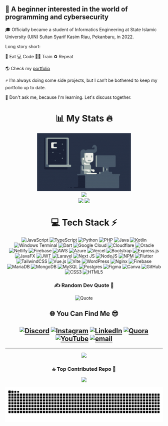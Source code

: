 <!-- <p><img src="" alt="alt README header"></p> -->
<h2 id="aboutme">💫 A beginner interested in the world of programming and cybersecurity</h2>
<p>🎓 Officially became a student of Informatics Engineering at State Islamic University (UIN) Sultan Syarif Kasim Riau, Pekanbaru, in 2022.</p>
<p>Long story short:</p>
<p>🥑 Eat 💻 Code 💪🏽 Train ♻️ Repeat</p>
<p>🌎 Check my <a href="">portfolio</a></p>
<p>⚡ I’m always doing some side projects, but I can’t be bothered to keep my portfolio up to date.</p>
<p>💬 Don't ask me, because I'm learning. Let's discuss together.</p>
<!-- 🔭 I’m currently working on<br> -->
<!-- 👯 I’m looking to collaborate on<br> -->
<!-- 🤝 I’m looking for help with<br>
🌱 I’m currently learning<br> -->
<!-- ⚡ Fun fact  -->



<div align="center">

# 📊 My Stats 🔥

<img alt="Night Coding" src="https://raw.githubusercontent.com/AVS1508/AVS1508/master/assets/Night-Coding.gif"></br>
<img src="https://github-readme-stats.vercel.app/api?username=M-Adityarnld&theme=blue_navy&hide_border=false&include_all_commits=true&count_private=true" width="55%"/></br>
<img src="https://nirzak-streak-stats.vercel.app/?user=M-Adityarnld&theme=blue_navy&hide_border=false" width="50%"/>
<img src="https://github-readme-stats.vercel.app/api/top-langs/?username=M-Adityarnld&theme=blue_navy&hide_border=false&include_all_commits=true&count_private=true&layout=compact" width="36%"/>
</br>

# 💻 Tech Stack ⚡

![JavaScript](https://img.shields.io/badge/javascript-%23323330.svg?style=for-the-badge&logo=javascript&logoColor=%23F7DF1E) 
![TypeScript](https://img.shields.io/badge/typescript-%23007ACC.svg?style=for-the-badge&logo=typescript&logoColor=white) ![Python](https://img.shields.io/badge/python-3670A0?style=for-the-badge&logo=python&logoColor=ffdd54) ![PHP](https://img.shields.io/badge/php-%23777BB4.svg?style=for-the-badge&logo=php&logoColor=white) ![Java](https://img.shields.io/badge/java-%23ED8B00.svg?style=for-the-badge&logo=openjdk&logoColor=white) ![Kotlin](https://img.shields.io/badge/kotlin-%237F52FF.svg?style=for-the-badge&logo=kotlin&logoColor=white) ![Windows Terminal](https://img.shields.io/badge/Windows%20Terminal-%234D4D4D.svg?style=for-the-badge&logo=windows-terminal&logoColor=white) ![Dart](https://img.shields.io/badge/dart-%230175C2.svg?style=for-the-badge&logo=dart&logoColor=white) ![Google Cloud](https://img.shields.io/badge/GoogleCloud-%234285F4.svg?style=for-the-badge&logo=google-cloud&logoColor=white) ![Cloudflare](https://img.shields.io/badge/Cloudflare-F38020?style=for-the-badge&logo=Cloudflare&logoColor=white) ![Oracle](https://img.shields.io/badge/Oracle-F80000?style=for-the-badge&logo=oracle&logoColor=white) ![Netlify](https://img.shields.io/badge/netlify-%23000000.svg?style=for-the-badge&logo=netlify&logoColor=#00C7B7) ![Firebase](https://img.shields.io/badge/firebase-%23039BE5.svg?style=for-the-badge&logo=firebase) ![AWS](https://img.shields.io/badge/AWS-%23FF9900.svg?style=for-the-badge&logo=amazon-aws&logoColor=white) ![Azure](https://img.shields.io/badge/azure-%230072C6.svg?style=for-the-badge&logo=microsoftazure&logoColor=white) ![Vercel](https://img.shields.io/badge/vercel-%23000000.svg?style=for-the-badge&logo=vercel&logoColor=white) ![Bootstrap](https://img.shields.io/badge/bootstrap-%238511FA.svg?style=for-the-badge&logo=bootstrap&logoColor=white) ![Express.js](https://img.shields.io/badge/express.js-%23404d59.svg?style=for-the-badge&logo=express&logoColor=%2361DAFB) ![JavaFX](https://img.shields.io/badge/javafx-%23FF0000.svg?style=for-the-badge&logo=javafx&logoColor=white) ![JWT](https://img.shields.io/badge/JWT-black?style=for-the-badge&logo=JSON%20web%20tokens) ![Laravel](https://img.shields.io/badge/laravel-%23FF2D20.svg?style=for-the-badge&logo=laravel&logoColor=white) ![Next JS](https://img.shields.io/badge/Next-black?style=for-the-badge&logo=next.js&logoColor=white) ![NodeJS](https://img.shields.io/badge/node.js-6DA55F?style=for-the-badge&logo=node.js&logoColor=white) ![NPM](https://img.shields.io/badge/NPM-%23CB3837.svg?style=for-the-badge&logo=npm&logoColor=white) ![Flutter](https://img.shields.io/badge/Flutter-%2302569B.svg?style=for-the-badge&logo=Flutter&logoColor=white) ![TailwindCSS](https://img.shields.io/badge/tailwindcss-%2338B2AC.svg?style=for-the-badge&logo=tailwind-css&logoColor=white) ![Vue.js](https://img.shields.io/badge/vue.js-%2335495e.svg?style=for-the-badge&logo=vuedotjs&logoColor=%234FC08D) ![Vite](https://img.shields.io/badge/vite-%23646CFF.svg?style=for-the-badge&logo=vite&logoColor=white) ![WordPress](https://img.shields.io/badge/WordPress-%23117AC9.svg?style=for-the-badge&logo=WordPress&logoColor=white) ![Nginx](https://img.shields.io/badge/nginx-%23009639.svg?style=for-the-badge&logo=nginx&logoColor=white) ![Firebase](https://img.shields.io/badge/firebase-a08021?style=for-the-badge&logo=firebase&logoColor=ffcd34) ![MariaDB](https://img.shields.io/badge/MariaDB-003545?style=for-the-badge&logo=mariadb&logoColor=white) ![MongoDB](https://img.shields.io/badge/MongoDB-%234ea94b.svg?style=for-the-badge&logo=mongodb&logoColor=white) ![MySQL](https://img.shields.io/badge/mysql-4479A1.svg?style=for-the-badge&logo=mysql&logoColor=white) ![Postgres](https://img.shields.io/badge/postgres-%23316192.svg?style=for-the-badge&logo=postgresql&logoColor=white) ![Figma](https://img.shields.io/badge/figma-%23F24E1E.svg?style=for-the-badge&logo=figma&logoColor=white) ![Canva](https://img.shields.io/badge/Canva-%2300C4CC.svg?style=for-the-badge&logo=Canva&logoColor=white) ![GitHub](https://img.shields.io/badge/github-%23121011.svg?style=for-the-badge&logo=github&logoColor=white) ![CSS3](https://img.shields.io/badge/css3-%231572B6.svg?style=for-the-badge&logo=css3&logoColor=white) ![HTML5](https://img.shields.io/badge/html5-%23E34F26.svg?style=for-the-badge&logo=html5&logoColor=white)


### ✍️ Random Dev Quote 🌂

![Quote](https://quotes-github-readme.vercel.app/api?type=horizontal&theme=radical)

## 🌐 You Can Find Me 😎
[![Discord](https://img.shields.io/badge/Discord-%237289DA.svg?logo=discord&logoColor=white)](https://discord.gg/@coming-soon) [![Instagram](https://img.shields.io/badge/Instagram-%23E4405F.svg?logo=Instagram&logoColor=white)](https://instagram.com/m_adtyarnld) [![LinkedIn](https://img.shields.io/badge/LinkedIn-%230077B5.svg?logo=linkedin&logoColor=white)](https://linkedin.com/in/@coming-soon) [![Quora](https://img.shields.io/badge/Quora-%23B92B27.svg?logo=Quora&logoColor=white)](https://quora.com/profile/@coming-soon) [![YouTube](https://img.shields.io/badge/YouTube-%23FF0000.svg?logo=YouTube&logoColor=white)](https://youtube.com/@@coming-soon) [![email](https://img.shields.io/badge/Email-D14836?logo=gmail&logoColor=white)](mailto:aditadalahorang@gmail.com)
---

---
[![](https://visitcount.itsvg.in/api?id=M-Adityarnld&icon=5&color=1)](https://visitcount.itsvg.in)


### 🔝 Top Contributed Repo 🌠

![](https://github-contributor-stats.vercel.app/api?username=M-Adityarnld&limit=5&theme=transparent&combine_all_yearly_contributions=true)

</div>



![snake gif](https://github.com/M-Adityarnld/M-Adityarnld/blob/output/github-snake.svg)